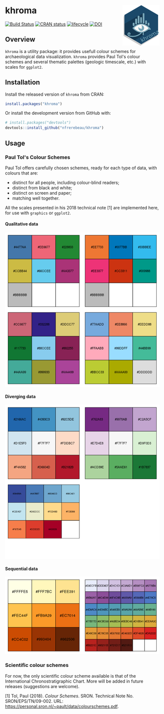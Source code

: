 
<!-- README.md is generated from README.Rmd. Please edit that file -->
khroma <img width=120px src="man/figures/logo.svg" align="right" />
===================================================================

[![Build Status](https://travis-ci.org/nfrerebeau/khroma.svg?branch=master)](https://travis-ci.org/nfrerebeau/khroma) [![CRAN status](https://www.r-pkg.org/badges/version/khroma)](https://cran.r-project.org/package=khroma) [![lifecycle](https://img.shields.io/badge/lifecycle-maturing-blue.svg)](https://www.tidyverse.org/lifecycle/#maturing) [![DOI](https://zenodo.org/badge/152768624.svg)](https://zenodo.org/badge/latestdoi/152768624)

Overview
--------

`khroma` is a utility package: it provides usefull colour schemes for archaeological data visualization. `khroma` provides Paul Tol's colour schemes and several thematic palettes (geologic timescale, etc.) with scales for `ggplot2`.

Installation
------------

Install the released version of `khroma` from CRAN:

``` r
install.packages("khroma")
```

Or install the development version from GitHub with:

``` r
# install.packages("devtools")
devtools::install_github("nfrerebeau/khroma")
```

Usage
-----

### Paul Tol's Colour Schemes

Paul Tol offers carefully chosen schemes, ready for each type of data, with colours that are:

-   distinct for all people, including colour-blind readers;
-   distinct from black and white;
-   distinct on screen and paper;
-   matching well together.

All the scales presented in his 2018 technical note [1] are implemented here, for use with `graphics` or `ggplot2`.

#### Qualitative data

![](man/figures/README-tol-qualitative-1.png)

#### Diverging data

![](man/figures/README-tol-diverging-1.png)

#### Sequential data

![](man/figures/README-tol-sequential-1.png)

### Scientific colour schemes

For now, the only scientific colour scheme available is that of the International Chronostratigraphic Chart. More will be added in future releases (suggestions are welcome).

[1] Tol, Paul (2018). *Colour Schemes*. SRON. Technical Note No. SRON/EPS/TN/09-002. URL: <https://personal.sron.nl/~pault/data/colourschemes.pdf>.
